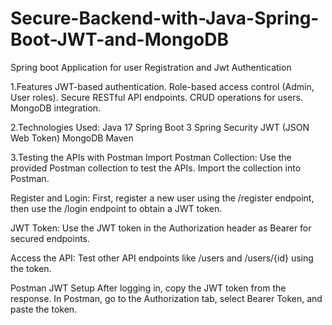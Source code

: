 # Secure-Backend-with-Java-Spring-Boot-JWT-and-MongoDB
Spring boot Application for user Registration and Jwt Authentication

1.Features
JWT-based authentication.
Role-based access control (Admin, User roles).
Secure RESTful API endpoints.
CRUD operations for users.
MongoDB integration.


2.Technologies Used:
Java 17
Spring Boot 3
Spring Security
JWT (JSON Web Token)
MongoDB
Maven

3.Testing the APIs with Postman
Import Postman Collection: Use the provided Postman collection to test the APIs. Import the collection into Postman.

Register and Login: First, register a new user using the /register endpoint, then use the /login endpoint to obtain a JWT token.

JWT Token: Use the JWT token in the Authorization header as Bearer <JWT Token> for secured endpoints.

Access the API: Test other API endpoints like /users and /users/{id} using the token.


Postman JWT Setup
After logging in, copy the JWT token from the response.
In Postman, go to the Authorization tab, select Bearer Token, and paste the token.
